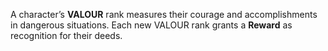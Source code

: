 A character’s **VALOUR** rank measures their courage and accomplishments in dangerous situations. Each new VALOUR rank grants a **Reward** as recognition for their deeds.
